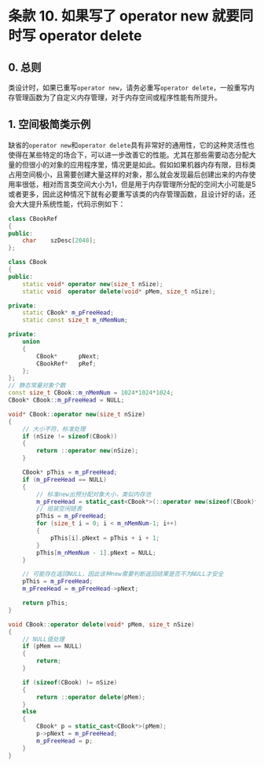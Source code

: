 # 条款 10. 如果写了 operator new 就要同时写 operator delete

## 0. 总则

类设计时，如果已重写`operator new`，请务必重写`operator delete`，一般重写内存管理函数为了自定义内存管理，对于内存空间或程序性能有所提升。

## 1. 空间极简类示例

缺省的`operator new`和`operator delete`具有非常好的通用性，它的这种灵活性也使得在某些特定的场合下，可以进一步改善它的性能。尤其在那些需要动态分配大量的但很小的对象的应用程序里，情况更是如此。假如如果机器内存有限，目标类占用空间极小，且需要创建大量这样的对象，那么就会发现最后创建出来的内存使用率很低，相对而言类空间大小为1，但是用于内存管理所分配的空间大小可能是5或者更多，因此这种情况下就有必要重写该类的内存管理函数，且设计好的话，还会大大提升系统性能，代码示例如下：

```cpp
class CBookRef
{
public:
    char    szDesc[2048];
};

class CBook
{
public:
    static void* operator new(size_t nSize);
    static void  operator delete(void* pMem, size_t nSize);

private:
    static CBook* m_pFreeHead;
    static const size_t m_nMemNum;

private:
    union
    {
        CBook*      pNext;
        CBookRef*   pRef;
    };
};
// 静态常量对象个数
const size_t CBook::m_nMemNum = 1024*1024*1024;
CBook* CBook::m_pFreeHead = NULL;

void* CBook::operator new(size_t nSize)
{
    // 大小不符，标准处理
    if (nSize != sizeof(CBook))
    {
        return ::operator new(nSize);
    }

    CBook* pThis = m_pFreeHead;
    if (m_pFreeHead == NULL)
    {
        // 标准new出预分配对象大小，类似内存池
        m_pFreeHead = static_cast<CBook*>(::operator new(sizeof(CBook)*m_nMemNum));
        // 组装空闲链表
        pThis = m_pFreeHead;
        for (size_t i = 0; i < m_nMemNum-1; i++)
        {
            pThis[i].pNext = pThis + i + 1;
        }
        pThis[m_nMemNum - 1].pNext = NULL;
    }

    // 可能存在返回NULL，因此该种new需要判断返回结果是否不为NULL才安全
    pThis = m_pFreeHead;
    m_pFreeHead = m_pFreeHead->pNext;

    return pThis;
}

void CBook::operator delete(void* pMem, size_t nSize)
{
    // NULL值处理
    if (pMem == NULL)
    {
        return;
    }

    if (sizeof(CBook) != nSize)
    {
        return ::operator delete(pMem);
    }
    else
    {
        CBook* p = static_cast<CBook*>(pMem);
        p->pNext = m_pFreeHead;
        m_pFreeHead = p;
    }
}
```
